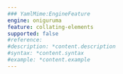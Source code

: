 ```yaml
---
### YamlMime:EngineFeature
engine: oniguruma
feature: collating-elements
supported: false
#reference: 
#description: *content.description
#syntax: *content.syntax
#example: *content.example
---
```

